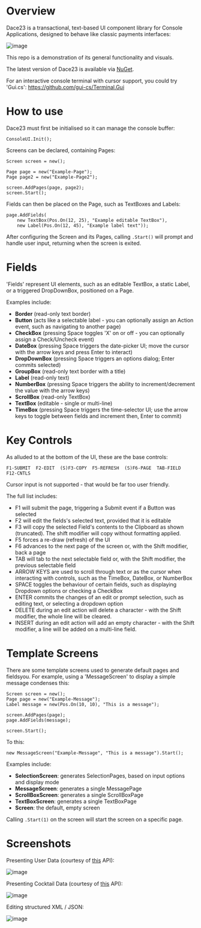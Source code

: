 # Overview

Dace23 is a transactional, text-based UI component library for Console Applications, designed to behave like classic payments interfaces:

![image](https://user-images.githubusercontent.com/70886027/144134718-822d9ab9-63da-4a1c-a257-3ff3a1dc0a7e.png)

This repo is a demonstration of its general functionality and visuals.

The latest version of Dace23 is available via [NuGet](https://www.nuget.org/packages/Dace23/).

For an interactive console terminal with cursor support, you could try 'Gui.cs':
https://github.com/gui-cs/Terminal.Gui

# How to use

Dace23 must first be initialised so it can manage the console buffer:

```
ConsoleUI.Init();
```

Screens can be declared, containing Pages:

```
Screen screen = new();

Page page = new("Example-Page");
Page page2 = new("Example-Page2");

screen.AddPages(page, page2);
screen.Start();
```

Fields can then be placed on the Page, such as TextBoxes and Labels:

```
page.AddFields(
    new TextBox(Pos.On(12, 25), "Example editable TextBox"),
    new Label(Pos.On(12, 45), "Example label text"));
```

After configuring the Screen and its Pages, calling ```.Start()``` will prompt and handle user input, returning when the screen is exited.

# Fields

'Fields' represent UI elements, such as an editable TextBox, a static Label, or a triggered DropDownBox, positioned on a Page.

Examples include:

  - **Border** (read-only text border)
  - **Button** (acts like a selectable label - you can optionally assign an Action event, such as navigating to another page)
  - **CheckBox** (pressing Space toggles 'X' on or off - you can optionally assign a Check/Uncheck event)
  - **DateBox** (pressing Space triggers the date-picker UI; move the cursor with the arrow keys and press Enter to interact)
  - **DropDownBox** (pressing Space triggers an options dialog; Enter commits selected)
  - **GroupBox** (read-only text border with a title)
  - **Label** (read-only text)
  - **NumberBox** (pressing Space triggers the ability to increment/decrement the value with the arrow keys)
  - **ScrollBox** (read-only TextBox)
  - **TextBox** (editable - single or multi-line)
  - **TimeBox** (pressing Space triggers the time-selector UI; use the arrow keys to toggle between fields and increment then, Enter to commit)

# Key Controls

As alluded to at the bottom of the UI, these are the base controls:

```
F1-SUBMIT  F2-EDIT  (S)F3-COPY  F5-REFRESH  (S)F6-PAGE  TAB-FIELD  F12-CNTLS
```

Cursor input is not supported - that would be far too user friendly.

The full list includes:

  - F1 will submit the page, triggering a Submit event if a Button was selected
  - F2 will edit the fields's selected text, provided that it is editable
  - F3 will copy the selected Field's contents to the Clipboard as shown (truncated). The shift modifier will copy without formatting applied.
  - F5 forces a re-draw (refresh) of the UI
  - F6 advances to the next page of the screen or, with the Shift modifier, back a page
  - TAB will tab to the next selectable field or, with the Shift modifier, the previous selectable field
  - ARROW KEYS are used to scroll through text or as the cursor when interacting with controls, such as the TimeBox, DateBox, or NumberBox
  - SPACE toggles the behaviour of certain fields, such as displaying Dropdown options or checking a CheckBox
  - ENTER commits the changes of an edit or prompt selection, such as editing text, or selecting a dropdown option
  - DELETE during an edit action will delete a character - with the Shift modifier, the whole line will be cleared.
  - INSERT during an edit action will add an empty character - with the Shift modifier, a line will be added on a multi-line field.

# Template Screens

There are some template screens used to generate default pages and fieldsyou. For example, using a 'MessageScreen' to display a simple message condenses this:

```
Screen screen = new();
Page page = new("Example-Message");
Label message = new(Pos.On(10, 10), "This is a message");

screen.AddPages(page);
page.AddFields(message);

screen.Start();
```

To this:

```
new MessageScreen("Example-Message", "This is a message").Start();
```

Examples include:

  - **SelectionScreen**: generates SelectionPages, based on input options and display mode
  - **MessageScreen**: generates a single MessagePage
  - **ScrollBoxScreen**: generates a single ScrollBoxPage
  - **TextBoxScreen**: generates a single TextBoxPage
  - **Screen**: the default, empty screen

Calling ```.Start(1)``` on the screen will start the screen on a specific page.

# Screenshots

Presenting User Data (courtesy of [this](https://randomuser.me/) API):

![image](https://user-images.githubusercontent.com/70886027/143666679-6cf1f456-a20d-440d-94d8-50900ebb0f68.png)

Presenting Cocktail Data (courtesy of [this](https://www.thecocktaildb.com/api.php) API):

![image](https://user-images.githubusercontent.com/70886027/143666722-a9c84777-402a-48be-8d74-fb150d80f0c5.png)

Editing structured XML / JSON:

![image](https://user-images.githubusercontent.com/70886027/143666769-ec9a89cc-817f-4d5a-add7-dd10c4e97c1a.png)
